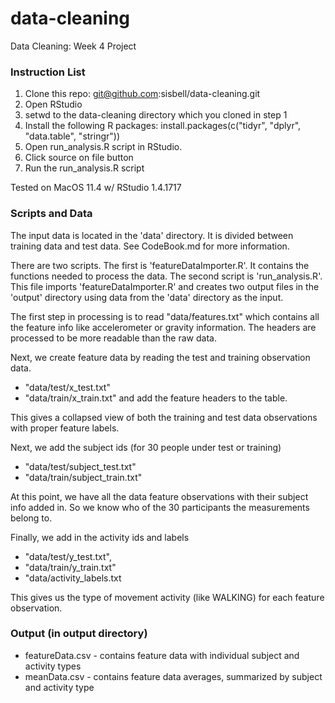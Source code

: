 # data-cleaning
Data Cleaning: Week 4 Project

### Instruction List
1. Clone this repo: git@github.com:sisbell/data-cleaning.git
2. Open RStudio
3. setwd to the data-cleaning directory which you cloned in step 1
4. Install the following R packages: install.packages(c("tidyr", "dplyr", "data.table", "stringr"))
5. Open run_analysis.R script in RStudio. 
6. Click source on file button
7. Run the run_analysis.R script

Tested on MacOS 11.4 w/ RStudio 1.4.1717

### Scripts and Data
The input data is located in the 'data' directory. It is divided between training data
and test data. See CodeBook.md for more information.

There are two scripts. The first is 'featureDataImporter.R'. It contains the 
functions needed to process the data. The second script is 'run_analysis.R'. This file
imports 'featureDataImporter.R' and creates two output files in the 'output' directory 
using data from the 'data' directory as the input.

The first step in processing is to read "data/features.txt" which contains all the 
feature info like accelerometer or gravity information. The headers are processed
to be more readable than the raw data.

Next, we create feature data by reading the test and training observation data. 
* "data/test/x_test.txt"
* "data/train/x_train.txt"
and add the feature headers to the table.

This gives a collapsed view of both the training and test data observations with 
proper feature labels.

Next, we add the subject ids (for 30 people under test or training)
* "data/test/subject_test.txt"
* "data/train/subject_train.txt"

At this point, we have all the data feature observations with their subject info 
added in. So we know who of the 30 participants the measurements belong to.

Finally, we add in the activity ids and labels
* "data/test/y_test.txt", 
* "data/train/y_train.txt"
* "data/activity_labels.txt

This gives us the type of movement activity (like WALKING) for each feature observation.

### Output (in output directory)
* featureData.csv - contains feature data with individual subject and activity types
* meanData.csv - contains feature data averages, summarized by subject and activity type

